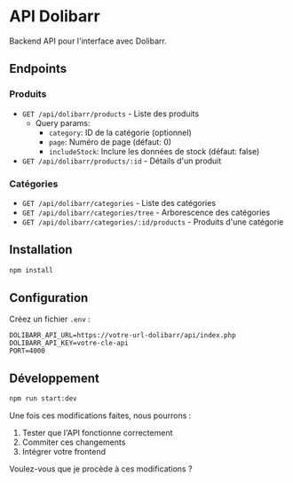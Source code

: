 # API Dolibarr

Backend API pour l'interface avec Dolibarr.

## Endpoints

### Produits
- `GET /api/dolibarr/products` - Liste des produits
  - Query params:
    - `category`: ID de la catégorie (optionnel)
    - `page`: Numéro de page (défaut: 0)
    - `includeStock`: Inclure les données de stock (défaut: false)
- `GET /api/dolibarr/products/:id` - Détails d'un produit

### Catégories
- `GET /api/dolibarr/categories` - Liste des catégories
- `GET /api/dolibarr/categories/tree` - Arborescence des catégories
- `GET /api/dolibarr/categories/:id/products` - Produits d'une catégorie

## Installation

```bash
npm install
```

## Configuration

Créez un fichier `.env` :
```env
DOLIBARR_API_URL=https://votre-url-dolibarr/api/index.php
DOLIBARR_API_KEY=votre-cle-api
PORT=4000
```

## Développement

```bash
npm run start:dev
```

Une fois ces modifications faites, nous pourrons :
1. Tester que l'API fonctionne correctement
2. Commiter ces changements
3. Intégrer votre frontend

Voulez-vous que je procède à ces modifications ?